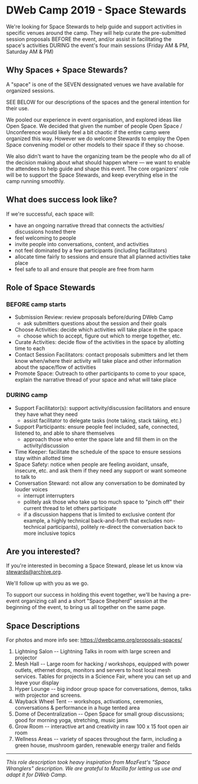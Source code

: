 # DWeb Camp 2019 - Space Stewards

We're looking for Space Stewards to help guide and support activities in specific venues around the camp. They will help curate the pre-submitted session proposals BEFORE the event, and/or assist in facilitating the space's activities DURING the event's four main sessions (Friday AM & PM, Saturday AM & PM)


## Why Spaces + Space Stewards?

A "space" is one of the SEVEN dessignated venues we have available for organized sessions. 

SEE BELOW for our descriptions of the spaces and the general intention for their use. 

We pooled our experience in event organisation, and explored ideas like Open Space. We decided that given the number of people Open Space / Unconference would likely feel a bit chaotic if the entire camp were organized this way. However we do welcome Stewards to employ the Open Space convening model or other models to their space if they so choose.

We also didn't want to have the organizing team be the people who do all of the decision making about what should happen where — we want to enable the attendees to help guide and shape this event. The core organizers' role will be to support the Space Stewards, and keep everything else in the camp running smoothly.


## What does success look like?

If we're successful, each space will:

- have an ongoing narrative thread that connects the activities/ discussions hosted there
- feel welcoming to people
- invite people into conversations, content, and activities
- not feel dominated by a few participants (including facilitators)
- allocate time fairly to sessions and ensure that all planned activities take place
- feel safe to all and ensure that people are free from harm

## Role of Space Stewards

### BEFORE camp starts
- Submission Review: review proposals before/during DWeb Camp
    - ask submitters questions about the session and their goals
- Choose Activities: decide which activities will take place in the space
    - choose which to accept, figure out which to merge together, etc.
- Curate Activities: decide flow of the activities in the space by allotting time to each
- Contact Session Facilitators: contact proposals submitters and let them know when/where their activity will take place and other information about the space/flow of activities
- Promote Space: Outreach to other participants to come to your space, explain the narrative thread of your space and what will take place

### DURING camp
- Support Facilitator(s): support activity/discussion facilitators and ensure they have what they need
    - assist facilitator to delegate tasks (note taking, stack taking, etc.)
- Support Participants: ensure people feel included, safe, connected, listened to, and able to share themselves
    - approach those who enter the space late and fill them in on the activity/discussion
- Time Keeper: facilitate the schedule of the space to ensure sessions stay within allotted time
- Space Safety: notice when people are feeling avoidant, unsafe, insecure, etc. and ask them if they need any support or want someone to talk to
- Conversation Steward: not allow any conversation to be dominated by louder voices
    - interrupt interrupters
    - politely ask those who take up too much space to "pinch off" their current thread to let others participate
    - if a discussion happens that is limited to exclusive content (for example, a highly technical back-and-forth that excludes non-technical participants), politely re-direct the conversation back to more inclusive topics


## Are you interested?

If you're interested in becoming a Space Steward, please let us know via stewards@archive.org.

We'll follow up with you as we go.

To support our success in holding this event together, we'll be having a pre-event organizing call and a short "Space Shepherd" session at the beginning of the event, to bring us all together on the same page.

## Space Descriptions
For photos and more info see: https://dwebcamp.org/proposals-spaces/

1. Lightning Salon -- Lightning Talks in room with large screen and projector
2. Mesh Hall -- Large room for hacking / workshops, equipped with power outlets, ethernet drops, monitors and servers to host local mesh services. Tables for projects in a Science Fair, where you can set up and leave your display
3. Hyper Lounge -- big indoor group space for conversations, demos, talks with projector and screens.
4. Wayback Wheel Tent -- workshops, activations, ceremonies, conversations & performance in a huge tented area
5. Dome of Decentralization -- Open Space for small group discussions; good for morning yoga, stretching, music jams
6. Grow Room -- interactive art and creativity in raw 100 x 15 foot open air room
7. Wellness Areas -- variety of spaces throughout the farm, including a green house, mushroom garden, renewable energy trailer and fields


----

*This role description took heavy inspiration from MozFest's "Space Wranglers" description. We are grateful to Mozilla for letting us use and adapt it for DWeb Camp.*
